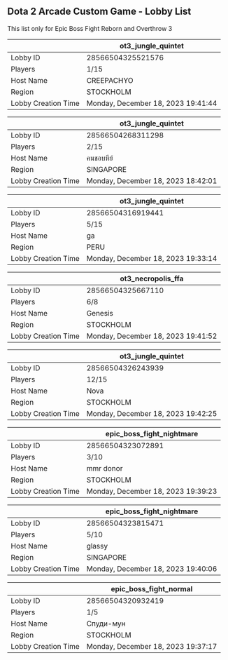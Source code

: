 ## Dota 2 Arcade Custom Game - Lobby List

This list only for Epic Boss Fight Reborn and Overthrow 3

|  | ot3_jungle_quintet |
| ------ | ------ |
| Lobby ID | 28566504325521576 |
| Players | 1/15 |
| Host Name | CREEPACHYO |
| Region | STOCKHOLM |
| Lobby Creation Time | Monday, December 18, 2023 19:41:44 |


|  | ot3_jungle_quintet |
| ------ | ------ |
| Lobby ID | 28566504268311298 |
| Players | 2/15 |
| Host Name | คนชอบหีย์ |
| Region | SINGAPORE |
| Lobby Creation Time | Monday, December 18, 2023 18:42:01 |


|  | ot3_jungle_quintet |
| ------ | ------ |
| Lobby ID | 28566504316919441 |
| Players | 5/15 |
| Host Name | ga |
| Region | PERU |
| Lobby Creation Time | Monday, December 18, 2023 19:33:14 |


|  | ot3_necropolis_ffa |
| ------ | ------ |
| Lobby ID | 28566504325667110 |
| Players | 6/8 |
| Host Name | Genesis |
| Region | STOCKHOLM |
| Lobby Creation Time | Monday, December 18, 2023 19:41:52 |


|  | ot3_jungle_quintet |
| ------ | ------ |
| Lobby ID | 28566504326243939 |
| Players | 12/15 |
| Host Name | Nova |
| Region | STOCKHOLM |
| Lobby Creation Time | Monday, December 18, 2023 19:42:25 |


|  | epic_boss_fight_nightmare |
| ------ | ------ |
| Lobby ID | 28566504323072891 |
| Players | 3/10 |
| Host Name | mmr donor |
| Region | STOCKHOLM |
| Lobby Creation Time | Monday, December 18, 2023 19:39:23 |


|  | epic_boss_fight_nightmare |
| ------ | ------ |
| Lobby ID | 28566504323815471 |
| Players | 5/10 |
| Host Name | glassy |
| Region | SINGAPORE |
| Lobby Creation Time | Monday, December 18, 2023 19:40:06 |


|  | epic_boss_fight_normal |
| ------ | ------ |
| Lobby ID | 28566504320932419 |
| Players | 1/5 |
| Host Name | Спуди-мун |
| Region | STOCKHOLM |
| Lobby Creation Time | Monday, December 18, 2023 19:37:17 |


